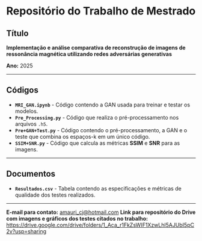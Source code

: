 #  Repositório do Trabalho de Mestrado  

##  Título  
**Implementação e análise comparativa de reconstrução de imagens de ressonância magnética utilizando redes adversárias generativas**  

 **Ano:** 2025  

---

##  Códigos  

- **`MRI_GAN.ipynb`** - Código contendo a GAN usada para treinar e testar os modelos.  
- **`Pre_Processing.py`** - Código que realiza o pré-processamento nos arquivos `.h5`.  
- **`Pre+GAN+Test.py`** - Código contendo o pré-processamento, a GAN e o teste que combina os espaços-k em um único código.  
- **`SSIM+SNR.py`** - Código que calcula as métricas **SSIM** e **SNR** para as imagens.  

---

##  Documentos  

- **`Resultados.csv`** - Tabela contendo as especificações e métricas de qualidade dos testes realizados.  

---

**E-mail para contato:** amauri_cj@hotmail.com
**Link para repositório do Drive com imagens e gráficos dos testes citados no trabalho:** https://drive.google.com/drive/folders/1_Aca_r1FkZsWIF1XzwLhl5AJUbI5pC2v?usp=sharing
